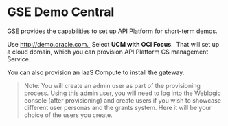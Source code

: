 # GSE Demo Central
GSE provides the capabilities to set up API Platform for short-term demos.

Use http://demo.oracle.com.  Select **UCM with OCI Focus**.  That will set up a cloud domain, which you can provision API Platform CS management Service.

You can also provision an IaaS Compute to install the gateway.

>Note: You will create an admin user as part of the provisioning process.  Using this admin user, you will need to log into the Weblogic console (after provisioning) and create users if you wish to showcase different user personas and the grants system.  Here it will be your choice of the users you create.
